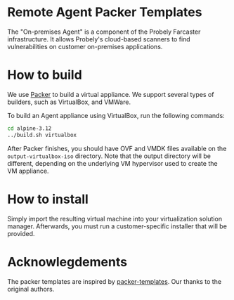 # Remote Agent Packer Templates

The "On-premises Agent" is a component of the Probely Farcaster infrastructure.
It allows Probely's cloud-based scanners to find vulnerabilities on customer on-premises applications.

# How to build

We use [Packer](https://packer.io) to build a virtual appliance. We support several types of builders, such as VirtualBox, and VMWare.

To build an Agent appliance using VirtualBox, run the following commands:

```bash
cd alpine-3.12
../build.sh virtualbox
```

After Packer finishes, you should have OVF and VMDK files available on the `output-virtualbox-iso` directory. Note that the output directory will be different, depending on the underlying VM hypervisor used to create the VM appliance.

# How to install

Simply import the resulting virtual machine into your virtualization solution manager. Afterwards, you must run a customer-specific installer that will be provided.

# Acknowlegdements

The packer templates are inspired by [packer-templates](https://github.com/maier/packer-templates). Our thanks to the original authors.
